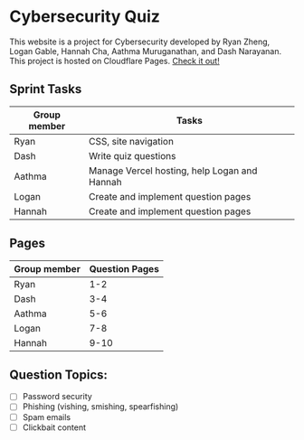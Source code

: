 # Cybersecurity Quiz
This website is a project for Cybersecurity developed by Ryan Zheng, Logan Gable, Hannah Cha, Aathma Muruganathan, and Dash Narayanan.  
This project is hosted on Cloudflare Pages. [Check it out!](https://cybersecurity-quiz.pages.dev/)
## Sprint Tasks
| Group member | Tasks | 
| ------ | ------ |  
| Ryan | CSS, site navigation|
| Dash | Write quiz questions |
| Aathma | Manage Vercel hosting, help Logan and Hannah |
| Logan | Create and implement question pages |
| Hannah | Create and implement question pages |

## Pages
| Group member | Question Pages | 
| ------ | ------ |  
| Ryan | 1-2 |
| Dash | 3-4 |
| Aathma | 5-6 |
| Logan | 7-8 |
| Hannah | 9-10 |

## Question Topics:
- [ ] Password security
- [ ] Phishing (vishing, smishing, spearfishing)
- [ ] Spam emails
- [ ] Clickbait content